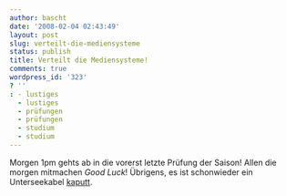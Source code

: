 ```yaml
---
author: bascht
date: '2008-02-04 02:43:49'
layout: post
slug: verteilt-die-mediensysteme
status: publish
title: Verteilt die Mediensysteme!
comments: true
wordpress_id: '323'
? ''
: - lustiges
  - lustiges
  - prüfungen
  - prüfungen
  - studium
  - studium
---
```


Morgen 1pm gehts ab in die vorerst letzte Prüfung der Saison! Allen
die morgen mitmachen *Good Luck*! Übrigens, es ist schonwieder ein
Unterseekabel
[kaputt](http://afp.google.com/article/ALeqM5i03tUdyj8wf2Xa9P4trWEjqAJdyQ).


